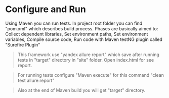 # Configure and Run
Using Maven you can run tests. In project root folder you can find "pom.xml" which describes build process.
Phases are basically aimed to: Collect dependent libraries, Set environment paths, Set environment variables, Compile source code, Run code with Maven testNG plugin called "Surefire Plugin"
>This framework use "yandex allure report" which save after running tests in "target" directory in "site" folder. Open index.html for see report.

>For running tests configure "Maven execute" for this command  "clean test allure:report"

> Also at the end of Maven build you will get "target" directory.